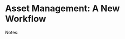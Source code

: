 <!-- 
Original Logo
<https://drive.google.com/file/d/1E7mwtWmzweaI8pX80Tmqu5XnCaEpPec3/view?usp=sharing>

Working Version Logo
<https://drive.google.com/uc?export=view&id=1E7mwtWmzweaI8pX80Tmqu5XnCaEpPec3>

What's Different?

Logo With Background
Original 
<https://drive.google.com/file/d/1zgUwCAixqaIejd97W--sQ7GFuq4ql99f/view?usp=sharing>

Working
<https://drive.google.com/uc?export=view&id=1zgUwCAixqaIejd97W--sQ7GFuq4ql99f> -->

# Asset Management: A New Workflow

Notes: 